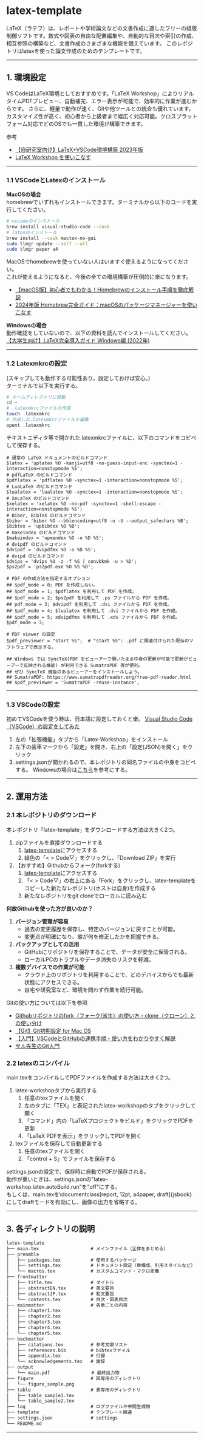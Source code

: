 # latex-template

LaTeX（ラテフ）は、レポートや学術論文などの文書作成に適したフリーの組版制御ソフトです。数式や図表の自由な配置編集や、自動的な目次や索引の作成、相互参照の構築など、文書作成のさまざまな機能を備えています。
このレポジトリはlatexを使った論文作成のためのテンプレートです。

---

## 1. 環境設定

VS CodeはLaTeX環境としておすすめです。「LaTeX Workshop」によりリアルタイムPDFプレビュー、自動補完、エラー表示が可能で、効率的に作業が進むからです。
さらに、軽量で動作が速く、Gitや他ツールとの統合も優れています。カスタマイズ性が高く、初心者から上級者まで幅広く対応可能。クロスプラットフォーム対応でどのOSでも一貫した環境が構築できます。

参考
- [【自研究室向け】LaTeX+VSCode環境構築 2023年版](https://qiita.com/fuku_uma/items/e5ad46125a9612320273)
- [LaTeX Workshop を使いこなす](https://qiita.com/Yarakashi_Kikohshi/items/a9357dd469320ffb65a0)

---

### 1.1 VSCodeとLatexのインストール

**MacOSの場合**  
homebrewでいずれもインストールできます。ターミナルから以下のコードを実行してください。

```bash
# vscodeのインストール
brew install visual-studio-code --cask
# latexのインストール
brew install --cask mactex-no-gui
sudo tlmgr update --self --all
sudo tlmgr paper a4
```

MacOSでhomebrewを使っていない人はいますぐ使えるようになってください。  
これが使えるようになると、今後の全ての環境構築が圧倒的に楽になります。  
- [【macOS版】初心者でもわかる！Homebrewのインストール手順を徹底解説](https://zenn.dev/inablog/articles/5e790c9fbdad20)
- [2024年版 Homebrew完全ガイド：macOSのパッケージマネージャーを使いこなす](https://qiita.com/yu_uk/items/73654985fb1caeab4cec)


**Windowsの場合**  
動作確認をしていないので、以下の資料を読んでインストールしてください。  
[【大学生向け】LaTeX完全導入ガイド Windows編 (2022年)](https://qiita.com/passive-radio/items/623c9a35e86b6666b89e)

---

### 1.2 Latexmkrcの設定

(スキップしても動作する可能性あり。設定しておけば安心。)  
ターミナルで以下を実行する。

```bash
# ホームディレクトリに移動
cd ~
# .latexmkrcファイルの作成
touch .latexmkrc
# 作成した.latexmkrcファイルを編集
opent .latexmkrc
```

テキストエディタ等で開かれた.latexmkrcファイルに、以下のコマンドをコピペして保存する。

```bash{filename=".latexmkrc"}
# 通常の LaTeX ドキュメントのビルドコマンド
$latex = 'uplatex %O -kanji=utf8 -no-guess-input-enc -synctex=1 -interaction=nonstopmode %S';
# pdfLaTeX のビルドコマンド
$pdflatex = 'pdflatex %O -synctex=1 -interaction=nonstopmode %S';
# LuaLaTeX のビルドコマンド
$lualatex = 'lualatex %O -synctex=1 -interaction=nonstopmode %S';
# XeLaTeX のビルドコマンド
$xelatex = 'xelatex %O -no-pdf -synctex=1 -shell-escape -interaction=nonstopmode %S';
# Biber, BibTeX のビルドコマンド
$biber = 'biber %O --bblencoding=utf8 -u -U --output_safechars %B';
$bibtex = 'upbibtex %O %B';
# makeindex のビルドコマンド
$makeindex = 'upmendex %O -o %D %S';
# dvipdf のビルドコマンド
$dvipdf = 'dvipdfmx %O -o %D %S';
# dvipd のビルドコマンド
$dvips = 'dvips %O -z -f %S | convbkmk -u > %D';
$ps2pdf = 'ps2pdf.exe %O %S %D';

# PDF の作成方法を指定するオプション
## $pdf_mode = 0; PDF を作成しない。
## $pdf_mode = 1; $pdflatex を利用して PDF を作成。
## $pdf_mode = 2; $ps2pdf を利用して .ps ファイルから PDF を作成。
## pdf_mode = 3; $dvipdf を利用して .dvi ファイルから PDF を作成。
## $pdf_mode = 4; $lualatex を利用して .dvi ファイルから PDF を作成。
## $pdf_mode = 5; xdvipdfmx を利用して .xdv ファイルから PDF を作成。
$pdf_mode = 3;

# PDF viewer の設定
$pdf_previewer = "start %S";  # "start %S": .pdf に関連付けられた既存のソフトウェアで表示する。

## Windows では SyncTeX(PDF をビューアーで開いたまま中身の更新が可能で更新がビューアーで反映される機能) が利用できる SumatraPDF 等が便利。
## ぜひ SyncTeX 機能のあるビューアーをインストールしよう。
## SumatraPDF: https://www.sumatrapdfreader.org/free-pdf-reader.html
## $pdf_previewer = 'SumatraPDF -reuse-instance';
```

---

### 1.3 VSCodeの設定

初めてVSCodeを使う時は、日本語に設定しておくと楽。
[Visual Studio Code（VSCode）の設定をしてみた](https://qiita.com/TS1engineer/items/1b54f65ee87cb49582f5)

1. 左の「拡張機能」タブから「Latex-Workshop」をインストール
2. 左下の歯車マークから「設定」を開き、右上の「設定(JSON)を開く」をクリック
3. settings.jsonが開かれるので、本レポジトリの同名ファイルの中身をコピペする。
Windowsの場合は[こちら](https://qiita.com/fuku_uma/items/e5ad46125a9612320273#:~:text=VSCode%E3%81%AE%E8%A8%AD%E5%AE%9A-,Windows%E3%81%AE%E5%A0%B4%E5%90%88,-Mac%E3%81%AE%E5%A0%B4%E5%90%88)を参考にする。

---

## 2. 運用方法

### 2.1 本レポジトリのダウンロード

本レポジトリ「latex-template」をダウンロードする方法は大きく2つ。

1. zipファイルを直接ダウンロードする
   1. [latex-template](https://github.com/nagampere/latex-template)にアクセスする
   2. 緑色の「< > Code▽」をクリックし、「Download ZIP」を実行
2. 【おすすめ】Githubからフォーク(forkする)
   1. [latex-template](https://github.com/nagampere/latex-template)にアクセスする
   2. 「< > Code▽」の右上にある「Fork」をクリックし、latex-templateをコピーした新たなレポジトリ(ホストは自身)を作成する
   3. 新たなレポジトリをgit cloneでローカルに読み込む

**何故Githubを使った方が良いのか？**

1. **バージョン管理が容易**
   - 過去の変更履歴を保存し、特定のバージョンに戻すことが可能。
   - 変更点が明確になり、誰が何を修正したかを把握できる。
2. **バックアップとしての活用**
   - GitHubにリポジトリを保存することで、データが安全に保管される。
   - ローカルPCのトラブルやデータ消失のリスクを軽減。
3. **複数デバイスでの作業が可能**
   - クラウド上のリポジトリを利用することで、どのデバイスからでも最新状態にアクセスできる。
   - 自宅や研究室など、環境を問わず作業を続行可能。

Gitの使い方については以下を参照
- [Githubリポジトリのfork（フォーク/派生）の使い方・clone（クローン）との使い分け](https://www.kagoya.jp/howto/rentalserver/webtrend/githubfork/)
- [【Git】Git初期設定 for Mac OS
](https://qiita.com/mmikri/items/89508e9435339fcb97e1)
- [【入門】VSCodeとGitHubの連携手順・使い方をわかりやすく解説](https://www.kagoya.jp/howto/rentalserver/webtrend/vscode/)
- [サル先生のGit入門](https://backlog.com/ja/git-tutorial/)


### 2.2 latexのコンパイル

main.texをコンパイルしてPDFファイルを作成する方法は大きく2つ。
1. latex-workshopタブから実行する
   1. 任意のtexファイルを開く
   2. 左のタブに「TEX」と表記されたlatex-workshopのタブをクリックして開く
   3. 「コマンド」内の「LaTeXプロジェクトをビルド」をクリックでPDFを更新
   4. 「LaTeX PDFを表示」をクリックしてPDFを開く
2. texファイルを保存して自動更新する
   1. 任意のtexファイルを開く
   2. 「control + S」でファイルを保存する

settings.jsonの設定で、保存時に自動でPDFが保存される。  
動作が重いときは、settings.jsonの"latex-workshop.latex.autoBuild.run"を"off"にする。  
もしくは、main.texを\documentclass[report, 12pt, a4paper, draft]{jsbook} にしてdraftモードを有効にし、画像の出力を省略する。


---

## 3. 各ディレクトリの説明

```markdown
latex-template
├── main.tex                   # メインファイル（全体をまとめる）
├── preamble
│   ├── packages.tex           # 使用するパッケージ
│   ├── settings.tex           # ドキュメント設定（章構成、引用スタイルなど）
│   └── macros.tex             # カスタムコマンド・マクロ定義
├── frontmatter
│   ├── title.tex              # タイトル
│   ├── abstractEN.tex         # 英文要旨
│   ├── abstractJP.tex         # 和文要旨
│   └── contents.tex           # 目次・図表目次
├── mainmatter                 # 各章ごとの内容
│   ├── chapter1.tex
│   ├── chapter2.tex
│   ├── chapter3.tex
│   ├── chapter4.tex
│   └── chapter5.tex
├── backmatter
│   ├── citations.tex          # 参考文献リスト
│   ├── references.bib         # bibtexファイル
│   ├── appendix.tex           # 付録
│   └── acknowledgements.tex   # 謝辞
├── output
│   └── main.pdf            　　# 最終出力物
├── figure                     # 図専用のディレクトリ
│   └── figure_sample.png
├── table                      # 表専用のディレクトリ
│   ├── table_sample1.tex
│   └── table_sample2.tex
├── log                        # ログファイルや中間生成物
├── template                   # テンプレート関連
├── settings.json              # settings
└── README.md
```

---

